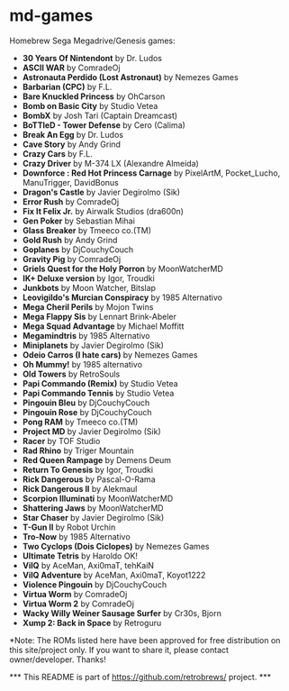 # md-games
Homebrew Sega Megadrive/Genesis games:

 - <b>30 Years Of Nintendont</b> by Dr. Ludos
 - <b>ASCII WAR</b> by ComradeOj
 - <b>Astronauta Perdido (Lost Astronaut)</b> by Nemezes Games
 - <b>Barbarian (CPC)</b> by F.L.
 - <b>Bare Knuckled Princess</b> by OhCarson
 - <b>Bomb on Basic City</b> by Studio Vetea
 - <b>BombX</b> by Josh Tari (Captain Dreamcast)
 - <b>BoTTleD - Tower Defense</b> by Cero (Calima)
 - <b>Break An Egg</b> by Dr. Ludos
 - <b>Cave Story</b> by Andy Grind
 - <b>Crazy Cars</b> by F.L.
 - <b>Crazy Driver</b> by M-374 LX (Alexandre Almeida)
 - <b>Downforce : Red Hot Princess Carnage</b> by PixelArtM, Pocket_Lucho, ManuTrigger, DavidBonus
 - <b>Dragon's Castle</b> by Javier Degirolmo (Sik)
 - <b>Error Rush</b> by ComradeOj
 - <b>Fix It Felix Jr.</b> by Airwalk Studios (dra600n)
 - <b>Gen Poker</b> by Sebastian Mihai
 - <b>Glass Breaker</b> by Tmeeco co.(TM)
 - <b>Gold Rush</b> by Andy Grind
 - <b>Goplanes</b> by DjCouchyCouch
 - <b>Gravity Pig</b> by ComradeOj
 - <b>Griels Quest for the Holy Porron</b> by MoonWatcherMD
 - <b>IK+ Deluxe version</b> by Igor, Troudki
 - <b>Junkbots</b> by Moon Watcher, Bitslap
 - <b>Leovigildo's Murcian Conspiracy</b> by 1985 Alternativo
 - <b>Mega Cheril Perils</b> by Mojon Twins
 - <b>Mega Flappy Sis</b> by Lennart Brink-Abeler
 - <b>Mega Squad Advantage</b> by Michael Moffitt
 - <b>Megamindtris</b> by 1985 Alternativo
 - <b>Miniplanets</b> by Javier Degirolmo (Sik)
 - <b>Odeio Carros (I hate cars)</b> by Nemezes Games
 - <b>Oh Mummy!</b> by 1985 alternativo
 - <b>Old Towers</b> by RetroSouls
 - <b>Papi Commando (Remix)</b> by Studio Vetea
 - <b>Papi Commando Tennis</b> by Studio Vetea
 - <b>Pingouin Bleu</b> by DjCouchyCouch
 - <b>Pingouin Rose</b> by DjCouchyCouch
 - <b>Pong RAM</b> by Tmeeco co.(TM)
 - <b>Project MD</b> by Javier Degirolmo (Sik)
 - <b>Racer</b> by TOF Studio
 - <b>Rad Rhino</b> by Triger Mountain
 - <b>Red Queen Rampage</b> by Demens Deum
 - <b>Return To Genesis</b> by Igor, Troudki
 - <b>Rick Dangerous</b> by Pascal-O-Rama
 - <b>Rick Dangerous II</b> by Alekmaul
 - <b>Scorpion Illuminati</b> by MoonWatcherMD
 - <b>Shattering Jaws</b> by MoonWatcherMD
 - <b>Star Chaser</b> by Javier Degirolmo (Sik)
 - <b>T-Gun II</b> by Robot Urchin
 - <b>Tro-Now</b> by 1985 Alternativo
 - <b>Two Cyclops (Dois Ciclopes)</b> by Nemezes Games
 - <b>Ultimate Tetris</b> by Haroldo OK!
 - <b>VilQ</b> by AceMan, Axi0maT, tehKaiN
 - <b>VilQ Adventure</b> by AceMan, Axi0maT, Koyot1222
 - <b>Violence Pingouin</b> by DjCouchyCouch
 - <b>Virtua Worm</b> by ComradeOj
 - <b>Virtua Worm 2</b> by ComradeOj
 - <b>Wacky Willy Weiner Sausage Surfer</b> by Cr30s, Bjorn
 - <b>Xump 2: Back in Space</b> by Retroguru

 
*Note: The ROMs listed here have been approved for free distribution on this site/project only. If you want to share it, please contact owner/developer. Thanks!

*** This README is part of https://github.com/retrobrews/ project. ***
 
